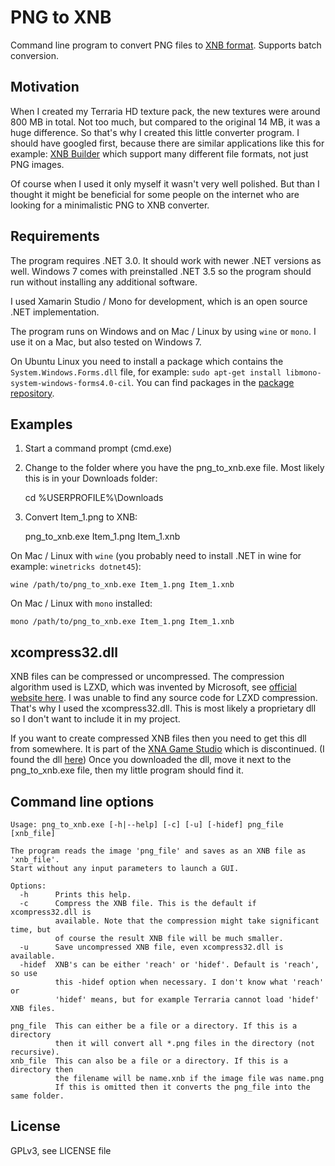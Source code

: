 PNG to XNB
==========

Command line program to convert PNG files to [XNB format](http://xbox.create.msdn.com/en-US/sample/xnb_format).
Supports batch conversion.

Motivation
----------

When I created my Terraria HD texture pack, the new textures were around 800 MB in total. Not too much, but compared to the original 14 MB, it was a huge difference. So that's why I created this little converter program. I should have googled first, because there are similar applications like this for example: [XNB Builder](http://sourceforge.net/projects/xnbbuilder/) which support many different file formats, not just PNG images.

Of course when I used it only myself it wasn't very well polished. But than I thought it might be beneficial for some people on the internet who are looking for a minimalistic PNG to XNB converter.

Requirements
------------

The program requires .NET 3.0. It should work with newer .NET versions as well. Windows 7 comes with preinstalled .NET 3.5 so the
program should run without installing any additional software.

I used Xamarin Studio / Mono for development, which is an open source .NET implementation.

The program runs on Windows and on Mac / Linux by using `wine` or `mono`. I use it on a Mac, but also tested on Windows 7.

On Ubuntu Linux you need to install a package which contains the `System.Windows.Forms.dll` file, for example: `sudo apt-get install libmono-system-windows-forms4.0-cil`. You can find packages in the [package repository](http://packages.ubuntu.com/).

Examples
--------

1) Start a command prompt (cmd.exe)
2) Change to the folder where you have the png_to_xnb.exe file. Most likely this is in your Downloads folder:

    cd %USERPROFILE%\Downloads

3) Convert Item_1.png to XNB:

    png_to_xnb.exe Item_1.png Item_1.xnb

On Mac / Linux with `wine` (you probably need to install .NET in wine for example: `winetricks dotnet45`):

    wine /path/to/png_to_xnb.exe Item_1.png Item_1.xnb

On Mac / Linux with `mono` installed:

    mono /path/to/png_to_xnb.exe Item_1.png Item_1.xnb

xcompress32.dll
---------------

XNB files can be compressed or uncompressed. The compression algorithm used is LZXD, which was invented by Microsoft, see [official website here](https://msdn.microsoft.com/en-us/library/cc483133%28v=exchg.80%29.aspx).
I was unable to find any source code for LZXD compression. That's why I used the xcompress32.dll. This is most likely a proprietary dll so I don't want to include it in my project.

If you want to create compressed XNB files then you need to get this dll from somewhere. It is part of the [XNA Game Studio](https://en.wikipedia.org/wiki/Microsoft_XNA) which is discontinued. (I found the dll [here](https://github.com/cpich3g/rpftool/blob/master/RPFTool/xcompress32.dll?raw=true))
Once you downloaded the dll, move it next to the png_to_xnb.exe file, then my little program should find it.

Command line options
--------------------

    Usage: png_to_xnb.exe [-h|--help] [-c] [-u] [-hidef] png_file [xnb_file]

    The program reads the image 'png_file' and saves as an XNB file as 'xnb_file'.
    Start without any input parameters to launch a GUI.

    Options:
      -h      Prints this help.
      -c      Compress the XNB file. This is the default if xcompress32.dll is
              available. Note that the compression might take significant time, but
              of course the result XNB file will be much smaller.
      -u      Save uncompressed XNB file, even xcompress32.dll is available.
      -hidef  XNB's can be either 'reach' or 'hidef'. Default is 'reach', so use
              this -hidef option when necessary. I don't know what 'reach' or
              'hidef' means, but for example Terraria cannot load 'hidef' XNB files.

    png_file  This can either be a file or a directory. If this is a directory
              then it will convert all *.png files in the directory (not recursive).
    xnb_file  This can also be a file or a directory. If this is a directory then
              the filename will be name.xnb if the image file was name.png
              If this is omitted then it converts the png_file into the same folder.

License
-------

GPLv3, see LICENSE file
